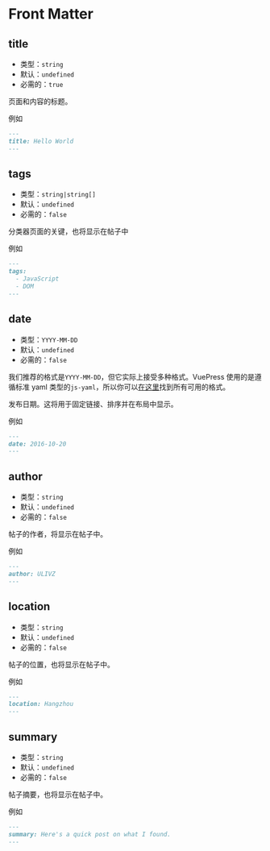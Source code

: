 # Front Matter

## title

- 类型：`string`
- 默认：`undefined`
- 必需的：`true`

页面和内容的标题。

例如

```markdown
---
title: Hello World
---
```

## tags

- 类型：`string|string[]`
- 默认：`undefined`
- 必需的：`false`

分类器页面的关键，也将显示在帖子中

例如

```markdown
---
tags: 
  - JavaScript
  - DOM
---
```

## date

- 类型：`YYYY-MM-DD`
- 默认：`undefined`
- 必需的：`false`

我们推荐的格式是`YYYY-MM-DD`，但它实际上接受多种格式。VuePress 使用的是遵循标准 yaml 类型的`js-yaml`，所以你可以[在这里](https://yaml.org/type/timestamp.html)找到所有可用的格式。

发布日期。这将用于固定链接、排序并在布局中显示。

例如

```markdown
---
date: 2016-10-20
---
```

## author

- 类型：`string`
- 默认：`undefined`
- 必需的：`false`

帖子的作者，将显示在帖子中。

例如

```markdown
---
author: ULIVZ
---
```

## location

- 类型：`string`
- 默认：`undefined`
- 必需的：`false`

帖子的位置，也将显示在帖子中。

例如

```markdown
---
location: Hangzhou
---
```

## summary

- 类型：`string`
- 默认：`undefined`
- 必需的：`false`

帖子摘要，也将显示在帖子中。

例如

```markdown
---
summary: Here's a quick post on what I found.
---
```